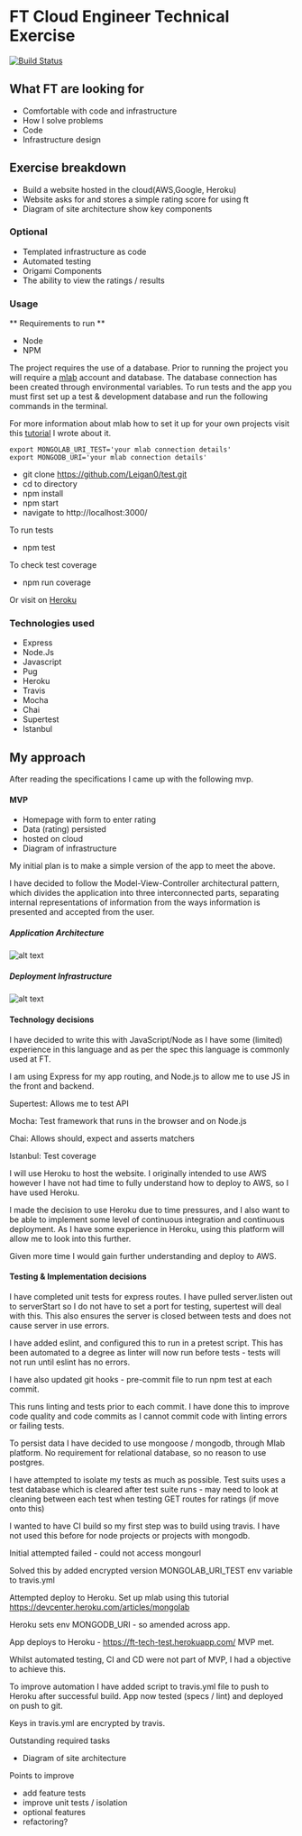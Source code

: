 # FT Cloud Engineer Technical Exercise

[![Build Status](https://travis-ci.org/Leigan0/test.svg?branch=master)](https://travis-ci.org/Leigan0/test)

## What FT are looking for
* Comfortable with code and infrastructure
* How I solve problems
* Code
* Infrastructure design

## Exercise breakdown
* Build a website hosted in the cloud(AWS,Google, Heroku)
* Website asks for and stores a simple rating score for using ft
* Diagram of site architecture show key components

### Optional
* Templated infrastructure as code
* Automated testing
* Origami Components
* The ability to view the ratings / results

### Usage

** Requirements to run **
 - Node
 - NPM

The project requires the use of a database. Prior to running the project you will require a  [mlab](https://mlab.com) account and database. The database connection has been created through environmental variables. To run tests and the app you must first set up a test & development database and run the following commands in the terminal.

For more information about mlab how to set it up for your own projects visit this [tutorial](https://leigan0.gitbooks.io/team-glow/content/Mongo/Mlab-set-up.html) I wrote about it.

```
export MONGOLAB_URI_TEST='your mlab connection details'
export MONGODB_URI='your mlab connection details'
```

* git clone https://github.com/Leigan0/test.git
* cd to directory
* npm install
* npm start
* navigate to http://localhost:3000/

To run tests
- npm test

To check test coverage
- npm run coverage

Or visit on [Heroku](https://ft-tech-test.herokuapp.com/)

### Technologies used

* Express
* Node.Js
* Javascript
* Pug
* Heroku
* Travis
* Mocha
* Chai
* Supertest
* Istanbul

## My approach

After reading the specifications I came up with the following mvp.

#### MVP

* Homepage with form to enter rating
* Data (rating) persisted
* hosted on cloud
* Diagram of infrastructure

My initial plan is to make a simple version of the app to meet the above.

I have decided to follow the Model-View-Controller architectural pattern, which divides
the application into three interconnected parts, separating internal representations
of information from the ways information is presented and accepted from the user.

##### Application Architecture

![alt text](https://i.imgur.com/HRae39I.jpg)

##### Deployment Infrastructure

![alt text](https://i.imgur.com/RoVe3TW.jpg)

#### Technology decisions

I have decided to write this with JavaScript/Node as I have some (limited) experience in this language
and as per the spec this language is commonly used at FT.

I am using Express for my app routing, and Node.js to allow me to use JS in the front and backend.

Supertest: Allows me to test API

Mocha: Test framework that runs in the browser and on Node.js

Chai: Allows should, expect and asserts matchers

Istanbul: Test coverage

I will use Heroku to host the website. I originally intended to use AWS however I have not had time
to fully understand how to deploy to AWS, so I have used Heroku.

I made the decision to use Heroku due to time pressures, and I also want to be able to implement some level of continuous integration and continuous deployment. As I have some experience in Heroku, using this platform will allow me to look into this further.

Given more time I would gain further understanding and deploy to AWS.

#### Testing & Implementation decisions


I have completed unit tests for express routes. I have pulled server.listen out to serverStart
so I do not have to set a port for testing, supertest will deal with this. This also ensures the server is
closed between tests and does not cause server in use errors.

I have added eslint, and configured this to run in a pretest script. This has been automated to a degree
as linter will now run before tests - tests will not run until eslint has no errors.

I have also updated git hooks - pre-commit file to run npm test at each commit.

This runs linting and tests prior to each commit. I have done this to improve code quality and code commits as I cannot commit code with linting errors or failing tests.

To persist data I have decided to use mongoose / mongodb, through Mlab platform. No requirement for relational database, so no
reason to use postgres.


I have attempted to isolate my tests as much as possible.
Test suits uses a test database which is cleared after test suite runs - may need to look at cleaning between each test
when testing GET routes for ratings (if move onto this)


I wanted to have CI build so my first step was to build using travis. I have not used this before for node projects
or projects with mongodb.

Initial attempted failed - could not access mongourl

Solved this by added encrypted version MONGOLAB_URI_TEST env variable to travis.yml

Attempted deploy to Heroku. Set up mlab using this tutorial
https://devcenter.heroku.com/articles/mongolab

Heroku sets env MONGODB_URI - so amended across app.

App deploys to Heroku - https://ft-tech-test.herokuapp.com/
MVP met.

Whilst automated testing, CI and CD were not part of MVP, I had a objective to achieve this.

To improve automation I have added script to travis.yml file to push to Heroku after successful build. App now tested (specs / lint) and deployed on push to git.

Keys in travis.yml are encrypted by travis.

Outstanding required tasks

- Diagram of site architecture

Points to improve

- add feature tests
- improve unit tests / isolation
- optional features
- refactoring?
